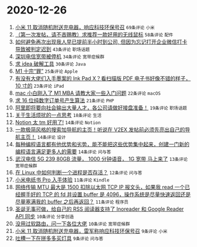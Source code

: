 # 2020-12-26

1. [小米 11 取消随机附送充电器，响应科技环保号召](https://www.v2ex.com/t/739146) ``69条评论`` ``小米``
1. [（第一次发帖，请不吝赐教）求推荐一款好用的无线鼠标](https://www.v2ex.com/t/739092) ``58条评论`` ``配件``
1. [如何避免再次出现我人早已提前半小时到公司, 但因为忘记打开企业微信打卡导致被判定迟到](https://www.v2ex.com/t/739099) ``43条评论`` ``职场话题``
1. [深圳电信宽带被停机](https://www.v2ex.com/t/739133) ``34条评论`` ``宽带症候群``
1. [求 idea 破解工具](https://www.v2ex.com/t/739128) ``30条评论`` ``Java``
1. [M1 十宗“罪”](https://www.v2ex.com/t/739152) ``25条评论`` ``Apple``
1. [有没有大佬们入手墨案的 Ink Pad X？看扫描版 PDF 电子书好像不错的样子， 10 寸的](https://www.v2ex.com/t/739181) ``23条评论`` ``iPad``
1. [mac 小白刚入了 M1 MBA 请教大家一些入门问题](https://www.v2ex.com/t/739205) ``22条评论`` ``macOS``
1. [求 16 位纯数字订单号产生算法](https://www.v2ex.com/t/739204) ``21条评论`` ``PHP``
1. [阿里即将要向社会输出大量人才，各公司请做好接盘准备！](https://www.v2ex.com/t/739153) ``19条评论`` ``职场话题``
1. [关于生活烦扰的一点思考](https://www.v2ex.com/t/739142) ``18条评论`` ``生活``
1. [Notion 太 tm 好用了!](https://www.v2ex.com/t/739197) ``14条评论`` ``Notion``
1. [一款极简风格的搜索加导航的主页！听说在 V2EX 发帖前必须先亮出自己的导航主页！](https://www.v2ex.com/t/739104) ``14条评论`` ``设计``
1. [每种编程语言都有他优势和劣势，能不能把这些优势集中起来，创建一门新的编程语言满足更多人的需要](https://www.v2ex.com/t/739096) ``14条评论`` ``问与答``
1. [武汉电信 5G 239 80GB 流量， 1000 分钟语音， 1G 宽带 马上来了](https://www.v2ex.com/t/739090) ``13条评论`` ``宽带症候群``
1. [在 Linux 中如何判断一个进程是否存活？](https://www.v2ex.com/t/739119) ``12条评论`` ``问与答``
1. [小米电纸书 Pro 入手体验](https://www.v2ex.com/t/739136) ``11条评论`` ``Kindle``
1. [网络传输 MTU 最大是 1500 扣除以太网 TCP IP 报文头，如果我 read 一个已经握手好的 TCP 的 fd 并设置 buffer 是 4096，操作系统是尽量快速返回还是尽量塞满我的 buffer 之后再返回？](https://www.v2ex.com/t/739091) ``11条评论`` ``程序员``
1. [圣诞无事可做，给自己的 RSS 阅读器支持了 Inoreader 和 Google Reader API 同步](https://www.v2ex.com/t/739195) ``10条评论`` ``分享创造``
1. [没用过软路由，问一下各位大佬](https://www.v2ex.com/t/739132) ``10条评论`` ``宽带症候群``
1. [小米 11 取消随机附送充电器，雷军称响应科技环保号召](https://www.v2ex.com/t/739151) ``9条评论`` ``小米``
1. [吐槽一下在拼多多买灯具](https://www.v2ex.com/t/739144) ``9条评论`` ``问与答``
